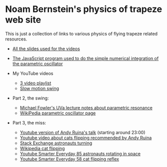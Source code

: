 # Noam Bernstein's physics of trapeze web site

This is just a collection of links to various physics of flying trapeze related resources.

* [All the slides used for the videos](https://docs.google.com/presentation/d/1KEH278X6BvDqRMOfGtX55nWrYM5J0BL70AeQ-xMwOb4/edit?usp=sharing)

* [The JavaScript program used to do the simple numerical integration of the parametric oscillator](trapeze_swing_minimal_model.html)

* My YouTube videos
  * [3 video playlist](https://www.youtube.com/playlist?list=PLblpKDDWqoKU1o5ulifhWIWNweV8pj_Jf)
  * [Slow motion swing](https://youtu.be/H5p5m1jFx2E)

* Part 2, the swing:
  * [Michael Fowler's UVa lecture notes about parametric resonance](http://galileoandeinstein.physics.virginia.edu/7010/CM_20_Parametric_Resonance.html)
  * [WikiPedia parametric oscillator page](https://en.wikipedia.org/wiki/Parametric_oscillator)

* Part 3, the miss:
  * [Youtube version of Andy Ruina's talk](https://www.youtube.com/watch?v=4JbVo4n1AU4&feature=youtu.be) (starting around 23:00)
  * [Youtube video about cats flipping recommended by Andy Ruina](https://www.youtube.com/watch?v=yGusK69XVlk)
  * [Stack Exchange astronauts turning](https://space.stackexchange.com/questions/2954/how-do-astronauts-turn-in-space/2970)
  * [Wikipedia cat flipping](https://en.wikipedia.org/wiki/Cat_righting_reflex)
  * [Youtube Smarter Everyday 85 astronauts rotating in space](https://www.youtube.com/watch?v=VJcno_XL4RU)
  * [Youtube Smarter Everyday 58 cat flipping reflex](https://www.youtube.com/watch?v=RtWbpyjJqrU)


